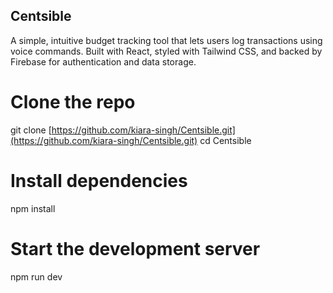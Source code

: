 ## Centsible

A simple, intuitive budget tracking tool that lets users log transactions using voice commands. Built with React, styled with Tailwind CSS, and backed by Firebase for authentication and data storage.

# Clone the repo
git clone [https://github.com/kiara-singh/Centsible.git](https://github.com/kiara-singh/Centsible.git)
cd Centsible

# Install dependencies
npm install

# Start the development server
npm run dev
